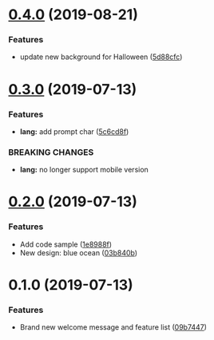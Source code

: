 # [0.4.0](https://github.com/danielmahadi/changelog-trial/compare/0.3.0...0.4.0) (2019-08-21)


### Features

* update new background for Halloween ([5d88cfc](https://github.com/danielmahadi/changelog-trial/commit/5d88cfc))



# [0.3.0](https://github.com/danielmahadi/changelog-trial/compare/0.2.0...0.3.0) (2019-07-13)


### Features

* **lang:** add prompt char ([5c6cd8f](https://github.com/danielmahadi/changelog-trial/commit/5c6cd8f))


### BREAKING CHANGES

* **lang:** no longer support mobile version



# [0.2.0](https://github.com/danielmahadi/changelog-trial/compare/0.1.0...0.2.0) (2019-07-13)


### Features

* Add code sample ([1e8988f](https://github.com/danielmahadi/changelog-trial/commit/1e8988f))
* New design: blue ocean ([03b840b](https://github.com/danielmahadi/changelog-trial/commit/03b840b))



# 0.1.0 (2019-07-13)


### Features

* Brand new welcome message and feature list ([09b7447](https://github.com/danielmahadi/changelog-trial/commit/09b7447))